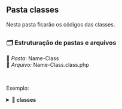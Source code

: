## Pasta classes

Nesta pasta ficarão os códigos das classes.

##

### 🗂 Estruturação de pastas e arquivos

📁 *Pasta:* Name-Class <br/>
📄 *Arquivo:* Name-Class.class.php

<br/>

Exemplo:

<details>

  <summary>
     <b> 📁 classes </b> 
  </summary>

  <details>

  <summary>
     <b> 📁 users </b> 
  </summary>

  * 📄 Users.class.php
  
  </details>